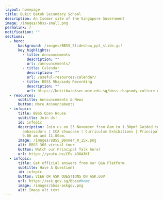 ```yaml
---
layout: homepage
title: Bukit Batok Secondary School
description: An Isomer site of the Singapore Government
image: /images/bbss-small.png
permalink: /
notification: ""
sections:
  - hero:
      background: /images/BBSS_Slideshow_ppt_slide.gif
      key_highlights:
        - title: Announcements
          description: ""
          url: /announcements/
        - title: Calendar
          description: ""
          url: /useful-resources/calendar/
        - title: BBSS Rhapsody Recording
          description: ""
          url: https://bukitbatoksec.moe.edu.sg/bbss-rhapsody-culture-unleashed/
  - resources:
      subtitle: Announcements & News
      button: More Announcements
  - infopic:
      title: BBSS Open House
      subtitle: Join Us!
      id: infopic
      description: Join us on 23 November from 8am to 1.30pm! Guided tours by student
        ambassadors | CCA showcase | Curriculum Exhibitions | Principal Talks at
        9.00 am and 11.00am.
      image: /images/BBSS_Banner_0_15x.png
      alt: BBSS 360 virtual tour
      button: Watch our Principal Talk here!
      url: https://youtu.be/CEs_43OA3KI
  - infopic:
      title: Get official answers from our Q&A Platform
      subtitle: Have A Question?
      id: infopic
      button: VIEW OR ASK QUESTIONS ON ASK.GOV
      url: https://ask.gov.sg/bbss#home
      image: /images/bbss-askgov.png
      alt: Image alt text
---
```

